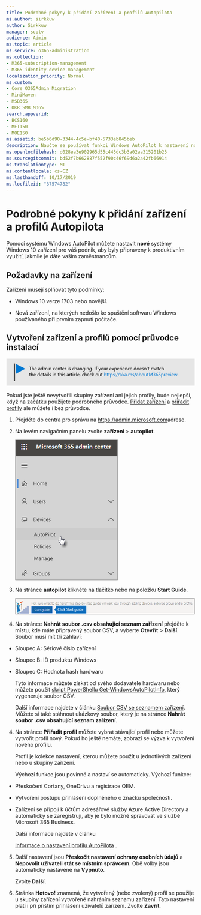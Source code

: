 ```yaml
---
title: Podrobné pokyny k přidání zařízení a profilů Autopilota
ms.author: sirkkuw
author: Sirkkuw
manager: scotv
audience: Admin
ms.topic: article
ms.service: o365-administration
ms.collection:
- M365-subscription-management
- M365-identity-device-management
localization_priority: Normal
ms.custom:
- Core_O365Admin_Migration
- MiniMaven
- MSB365
- OKR_SMB_M365
search.appverid:
- BCS160
- MET150
- MOE150
ms.assetid: be5b6d90-3344-4c5e-bf40-5733eb845beb
description: Naučte se používat funkci Windows AutoPilot k nastavení nových zařízení systému Windows 10 pro váš podnik.
ms.openlocfilehash: d028ea3e902965d55c445dc3b3a02aa315201b25
ms.sourcegitcommit: bd52f7b662887f552f90c46f69d6a2a42fb66914
ms.translationtype: MT
ms.contentlocale: cs-CZ
ms.lasthandoff: 10/17/2019
ms.locfileid: "37574782"
---
```

# <a name="use-the-step-by-step-guide-to-add-autopilot-devices-and-profile"></a>Podrobné pokyny k přidání zařízení a profilů Autopilota

Pomocí systému Windows AutoPilot můžete nastavit **nové** systémy Windows 10 zařízení pro váš podnik, aby byly připraveny k produktivním využití, jakmile je dáte vašim zaměstnancům.
  
## <a name="device-requirements"></a>Požadavky na zařízení

Zařízení musejí splňovat tyto podmínky:
  
- Windows 10 verze 1703 nebo novější.
    
- Nová zařízení, na kterých nedošlo ke spuštění softwaru Windows používaného při prvním zapnutí počítače.
    
## <a name="use-the-setup-guide-to-create-devices-and-profiles"></a>Vytvoření zařízení a profilů pomocí průvodce instalací

[![Popisek vám dá vědět, že se centrum pro správu mění a další podrobnosti naleznete na aka.ms/aboutM365preview.](media/m365admincenterchanging.png)](https://docs.microsoft.com/office365/admin/microsoft-365-admin-center-preview)

Pokud jste ještě nevytvořili skupiny zařízení ani jejich profily, bude nejlepší, když na začátku použijete podrobného průvodce. [Přidat zařízení](create-and-edit-autopilot-devices.md) a [přiřadit profily](create-and-edit-autopilot-profiles.md) ale můžete i bez průvodce. 
  
1. Přejděte do centra pro správu na <a href="https://go.microsoft.com/fwlink/p/?linkid=837890" target="_blank">https://admin.microsoft.com</a>adrese.

2. Na levém navigačním panelu zvolte **zařízení** \> **autopilot**.

    ![V centru pro správu zvolte zařízení a pak AutoPilot.](media/AutoPilot.png)
  
2. Na stránce **autopilot** klikněte na tlačítko nebo na položku **Start Guide**.
    
    ![Click Start guide for step-by-step instructions for Autopilot.](media/31662655-d1e6-437d-87ea-c0dec5da56f7.png)
  
3. Na stránce **Nahrát soubor .csv obsahující seznam zařízení** přejděte k místu, kde máte připravený soubor CSV, a vyberte **Otevřít** \> **Další**. Soubor musí mít tři záhlaví:
    
  - Sloupec A: Sériové číslo zařízení
    
  - Sloupec B: ID produktu Windows
    
  - Sloupec C: Hodnota hash hardwaru
    
    Tyto informace můžete získat od svého dodavatele hardwaru nebo můžete použít [skript PowerShellu Get-WindowsAutoPilotInfo](https://www.powershellgallery.com/packages/Get-WindowsAutoPilotInfo), který vygeneruje soubor CSV. 
    
    Další informace najdete v článku [Soubor CSV se seznamem zařízení](https://support.office.com/article/932e3676-2491-49f0-9177-d893d2f5276e). Můžete si také stáhnout ukázkový soubor, který je na stránce **Nahrát soubor .csv obsahující seznam zařízení**. 
    
4. Na stránce **Přiřadit profil** můžete vybrat stávající profil nebo můžete vytvořit profil nový. Pokud ho ještě nemáte, zobrazí se výzva k vytvoření nového profilu. 
    
    Profil je kolekce nastavení, kterou můžete použít u jednotlivých zařízení nebo u skupiny zařízení.
    
    Výchozí funkce jsou povinné a nastaví se automaticky. Výchozí funkce:
    
  - Přeskočení Cortany, OneDrivu a registrace OEM.
    
  - Vytvoření postupu přihlášení doplněného o značku společnosti.
    
  - Zařízení se připojí k účtům adresářové služby Azure Active Directory a automaticky se zaregistrují, aby je bylo možné spravovat ve službě Microsoft 365 Business.
    
    Další informace najdete v článku
    
    [Informace o nastavení profilu AutoPilota](autopilot-profile-settings.md) . 
    
5. Další nastavení jsou **Přeskočit nastavení ochrany osobních údajů** a **Nepovolit uživateli stát se místním správcem**. Obě volby jsou automaticky nastavené na **Vypnuto**. 
    
    Zvolte **Další**.
    
6. Stránka **Hotovo!** znamená, že vytvořený (nebo zvolený) profil se použije u skupiny zařízení vytvořené nahráním seznamu zařízení. Tato nastavení platí i při příštím přihlášení uživatelů zařízení. Zvolte **Zavřít**.
    